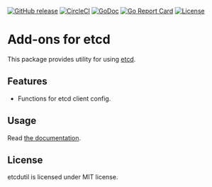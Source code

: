 [![GitHub release](https://img.shields.io/github/release/cybozu-go/etcdutil.svg?maxAge=60)][releases]
[![CircleCI](https://circleci.com/gh/cybozu-go/etcdutil.svg?style=svg)](https://circleci.com/gh/cybozu-go/etcdutil)
[![GoDoc](https://godoc.org/github.com/cybozu-go/etcdutil?status.svg)][godoc]
[![Go Report Card](https://goreportcard.com/badge/github.com/cybozu-go/etcdutil)](https://goreportcard.com/report/github.com/cybozu-go/etcdutil)
[![License](https://img.shields.io/github/license/cybozu-go/etcdutil.svg?maxAge=2592000)](LICENSE)

Add-ons for etcd
================

This package provides utility for using [etcd][].

Features
--------

* Functions for etcd client config.

Usage
-----

Read [the documentation][godoc].

License
-------

etcdutil is licensed under MIT license.

[releases]: https://github.com/cybozu-go/etcdutil/releases
[godoc]: https://godoc.org/github.com/cybozu-go/etcdutil
[etcd]: https://coreos.com/etcd/
